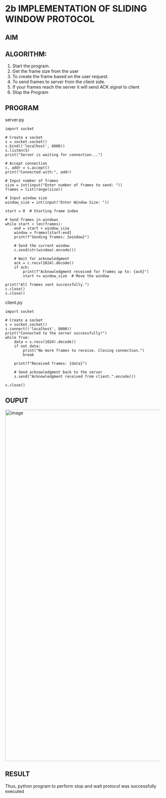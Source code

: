 # 2b IMPLEMENTATION OF SLIDING WINDOW PROTOCOL
## AIM
## ALGORITHM:
1. Start the program.
2. Get the frame size from the user
3. To create the frame based on the user request.
4. To send frames to server from the client side.
5. If your frames reach the server it will send ACK signal to client
6. Stop the Program
## PROGRAM

server.py

```
import socket

# Create a socket
s = socket.socket()
s.bind(('localhost', 8000))
s.listen(5)
print("Server is waiting for connection...")

# Accept connection
c, addr = s.accept()
print("Connected with:", addr)

# Input number of frames
size = int(input("Enter number of frames to send: "))
frames = list(range(size))

# Input window size
window_size = int(input("Enter Window Size: "))

start = 0  # Starting frame index

# Send frames in windows
while start < len(frames):
    end = start + window_size
    window = frames[start:end]
    print(f"Sending frames: {window}")
    
    # Send the current window
    c.send(str(window).encode())
    
    # Wait for acknowledgment
    ack = c.recv(1024).decode()
    if ack:
        print(f"Acknowledgment received for frames up to: {ack}")
        start += window_size  # Move the window

print("All frames sent successfully.")
c.close()
s.close()
```

client.py

```
import socket

# Create a socket
s = socket.socket()
s.connect(('localhost', 8000))
print("Connected to the server successfully!")
while True:
    data = s.recv(1024).decode()
    if not data:
        print("No more frames to receive. Closing connection.")
        break

    print(f"Received frames: {data}")
    
    # Send acknowledgment back to the server
    s.send("Acknowledgment received from client.".encode())

s.close()
```
## OUPUT

<img width="1912" height="1137" alt="image" src="https://github.com/user-attachments/assets/6aed6713-76d8-4d9e-a54f-2a92b5111846" />

## RESULT
Thus, python program to perform stop and wait protocol was successfully executed
